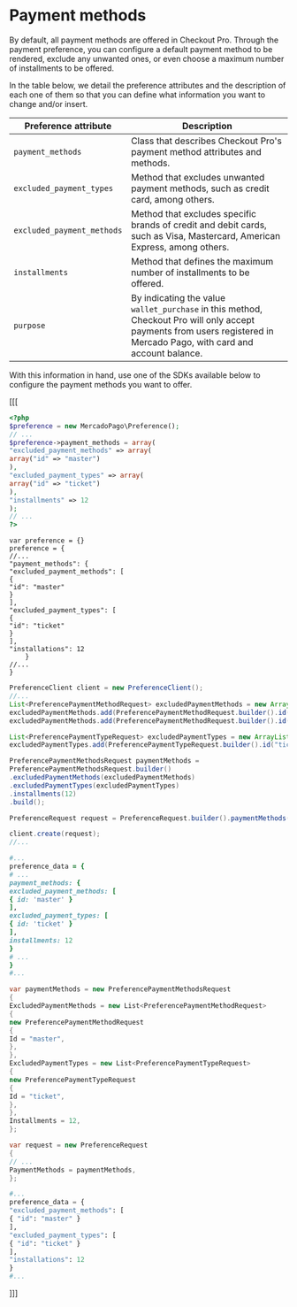 # Payment methods

By default, all payment methods are offered in Checkout Pro. Through the payment preference, you can configure a default payment method to be rendered, exclude any unwanted ones, or even choose a maximum number of installments to be offered.

In the table below, we detail the preference attributes and the description of each one of them so that you can define what information you want to change and/or insert.


| Preference attribute | Description |
| --- | --- |
| `payment_methods` | Class that describes Checkout Pro's payment method attributes and methods. |
| `excluded_payment_types` | Method that excludes unwanted payment methods, such as credit card, among others. |
| `excluded_payment_methods` | Method that excludes specific brands of credit and debit cards, such as Visa, Mastercard, American Express, among others. |
| `installments` | Method that defines the maximum number of installments to be offered. |
| `purpose` | By indicating the value `wallet_purchase` in this method, Checkout Pro will only accept payments from users registered in Mercado Pago, with card and account balance. |


With this information in hand, use one of the SDKs available below to configure the payment methods you want to offer.


[[[
```php
<?php
$preference = new MercadoPago\Preference();
// ...
$preference->payment_methods = array(
"excluded_payment_methods" => array(
array("id" => "master")
),
"excluded_payment_types" => array(
array("id" => "ticket")
),
"installments" => 12
);
// ...
?>
```
```node
var preference = {}
preference = {
//...
"payment_methods": {
"excluded_payment_methods": [
{
"id": "master"
}
],
"excluded_payment_types": [
{
"id": "ticket"
}
],
"installations": 12
	}
//...
}
```
```java
PreferenceClient client = new PreferenceClient();
//...
List<PreferencePaymentMethodRequest> excludedPaymentMethods = new ArrayList<>();
excludedPaymentMethods.add(PreferencePaymentMethodRequest.builder().id("master").build());
excludedPaymentMethods.add(PreferencePaymentMethodRequest.builder().id("amex").build());

List<PreferencePaymentTypeRequest> excludedPaymentTypes = new ArrayList<>();
excludedPaymentTypes.add(PreferencePaymentTypeRequest.builder().id("ticket").build());

PreferencePaymentMethodsRequest paymentMethods =
PreferencePaymentMethodsRequest.builder()
.excludedPaymentMethods(excludedPaymentMethods)
.excludedPaymentTypes(excludedPaymentTypes)
.installments(12)
.build();

PreferenceRequest request = PreferenceRequest.builder().paymentMethods(paymentMethods).build();

client.create(request);
//...
```
```ruby
#...
preference_data = {
# ...
payment_methods: {
excluded_payment_methods: [
{ id: 'master' }
],
excluded_payment_types: [
{ id: 'ticket' }
],
installments: 12
}
# ...
}
#...
```
```csharp
var paymentMethods = new PreferencePaymentMethodsRequest
{
ExcludedPaymentMethods = new List<PreferencePaymentMethodRequest>
{
new PreferencePaymentMethodRequest
{
Id = "master",
},
},
ExcludedPaymentTypes = new List<PreferencePaymentTypeRequest>
{
new PreferencePaymentTypeRequest
{
Id = "ticket",
},
},
Installments = 12,
};

var request = new PreferenceRequest
{
// ...
PaymentMethods = paymentMethods,
};
```
```python
#...
preference_data = {
"excluded_payment_methods": [
{ "id": "master" }
],
"excluded_payment_types": [
{ "id": "ticket" }
],
"installations": 12
}
#...
```
]]]
